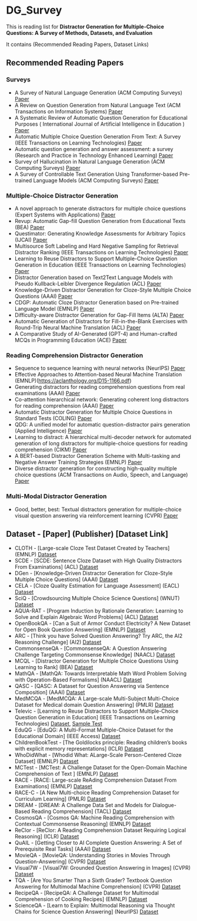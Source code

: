 # DG_Survey
This is reading list for **Distractor Generation for Multiple-Choice Questions: A Survey of Methods, Datasets, and Evaluation**

It contains (Recommended Reading Papers, Dataset Links)

## Recommended Reading Papers
### Surveys
* A Survey of Natural Language Generation (ACM Computing Surveys) [Paper](https://dl-acm-org.simsrad.net.ocs.mq.edu.au/doi/10.1145/3554727)
* A Review on Question Generation from Natural Language Text (ACM Transactions on Information Systems) [Paper](https://dl.acm.org/doi/abs/10.1145/3468889)
* A Systematic Review of Automatic Question Generation for Educational Purposes ( International Journal of Artificial Intelligence in Education ) [Paper](https://link.springer.com/article/10.1007/s40593-019-00186-y)
* Automatic Multiple Choice Question Generation From Text: A Survey (IEEE Transactions on Learning Technologies) [Paper](https://ieeexplore.ieee.org/abstract/document/8585151)
* Automatic question generation and answer assessment: a survey (Research and Practice in Technology Enhanced Learning) [Paper](https://telrp.springeropen.com/articles/10.1186/s41039-021-00151-1)
* Survey of Hallucination in Natural Language Generation  (ACM Computing Surveys) [Paper](https://dl.acm.org/doi/abs/10.1145/3571730)
* A Survey of Controllable Text Generation Using Transformer-based Pre-trained Language Models (ACM Computing Surveys) [Paper](https://dl.acm.org/doi/abs/10.1145/3617680)

### Multiple-Choice Distractor Generation
* A novel approach to generate distractors for multiple choice questions (Expert Systems with Applications) [Paper](https://www.sciencedirect.com/science/article/pii/S0957417423005249)
* Revup: Automatic Gap-fill Question Generation from Educational Texts (BEA) [Paper](https://aclanthology.org/W15-0618.pdf)
* Questimator: Generating Knowledge Assessments for Arbitrary Topics (IJCAI) [Paper](https://www.ijcai.org/Proceedings/16/Papers/524.pdf)
* Multisource Soft Labeling and Hard Negative Sampling for Retrieval Distractor Ranking (IEEE Transactions on Learning Technologies) [Paper](https://ieeexplore.ieee.org/xpl/RecentIssue.jsp?punumber=4620076)
* Learning to Reuse Distractors to Support Multiple-Choice Question Generation in Education (IEEE Transactions on Learning Technologies) [Paper](https://ieeexplore.ieee.org/abstract/document/9969921)
* Distractor Generation based on Text2Text Language Models with Pseudo Kullback-Leibler Divergence Regulation (ACL) [Paper](https://aclanthology.org/2023.findings-acl.790/)
* Knowledge-Driven Distractor Generation for Cloze-Style Multiple Choice Questions  (AAAI) [Paper](https://ojs.aaai.org/index.php/AAAI/article/view/16559)
* CDGP: Automatic Cloze Distractor Generation based on Pre-trained Language Model (EMNLP) [Paper](https://aclanthology.org/2022.findings-emnlp.429/)
* Difficulty-aware Distractor Generation for Gap-Fill Items (ALTA) [Paper](https://aclanthology.org/U19-1021.pdf)
* Automatic Generation of Distractors for Fill-in-the-Blank Exercises with Round-Trip Neural Machine Translation (ACL) [Paper](https://aclanthology.org/2022.acl-srw.31/)
* A Comparative Study of AI-Generated (GPT-4) and Human-crafted MCQs in Programming Education (ACE) [Paper](https://dl.acm.org/doi/abs/10.1145/3636243.3636256)

### Reading Comprehension Distractor Generation
* Sequence to sequence learning with neural networks (NeurIPS) [Paper](https://proceedings.neurips.cc/paper/2014/hash/a14ac55a4f27472c5d894ec1c3c743d2-Abstract.html)
* Effective Approaches to Attention-based Neural Machine Translation (EMNLP)(https://aclanthology.org/D15-1166.pdf)
* Generating distractors for reading comprehension questions from real examinations  (AAAI) [Paper](https://ojs.aaai.org/index.php/AAAI/article/view/4606)
* Co-attention hierarchical network: Generating coherent long distractors for reading comprehension  (AAAI) [Paper](https://ojs.aaai.org/index.php/AAAI/article/view/6522)
* Automatic Distractor Generation for Multiple Choice Questions in Standard Tests  (COLING) [Paper](https://aclanthology.org/2020.coling-main.189/)
* QDG: A unified model for automatic question-distractor pairs generation  (Applied Intelligence) [Paper](https://link.springer.com/article/10.1007/s10489-022-03894-6)
* Learning to distract: A hierarchical multi-decoder network for automated generation of long distractors for multiple-choice questions for reading comprehension (CIKM) [Paper](https://dl.acm.org/doi/abs/10.1145/3340531.3411997)
* A BERT-based Distractor Generation Scheme with Multi-tasking and Negative Answer Training Strategies  (EMNLP) [Paper](https://aclanthology.org/2020.findings-emnlp.393/)
* Diverse distractor generation for constructing high-quality multiple choice questions  (ACM Transactions on Audio, Speech, and Language) [Paper](https://ieeexplore.ieee.org/abstract/document/9664245)

### Multi-Modal Distractor Generation
* Good, better, best: Textual distractors generation for multiple-choice visual question answering via reinforcement learning (CVPR) [Paper](https://openaccess.thecvf.com/content/CVPR2022W/ODRUM/html/Lu_Good_Better_Best_Textual_Distractors_Generation_for_Multiple-Choice_Visual_Question_CVPRW_2022_paper.html)

## Dataset - [Paper] (Publisher) [Dataset Link]
* CLOTH  - [Large-scale Cloze Test Dataset Created by Teachers] (EMNLP) [Dataset](https://www.cs.cmu.edu/~glai1/data/cloth/)
* SCDE   - [SCDE: Sentence Cloze Dataset with High Quality Distractors From Examinations] (ACL) [Dataset](https://vgtomahawk.github.io/sced.html)
* DGen   - [Knowledge-Driven Distractor Generation for Cloze-Style Multiple Choice Questions] (AAAI) [Dataset](https://github.com/DRSY/DGen)
* CELA - [Cloze Quality Estimation for Language Assessment] (EACL) [Dataset](https://github.com/zz-zhang/cloze-quality-estimation)
* SciQ - [Crowdsourcing Multiple Choice Science Questions] (WNUT) [Dataset](https://allenai.org/data/sciq)
* AQUA-RAT  - [Program Induction by Rationale Generation: Learning to Solve and Explain Algebraic Word Problems] (ACL) [Dataset](https://github.com/google-deepmind/AQuA)
* OpenBookQA  - [Can a Suit of Armor Conduct Electricity? A New Dataset for Open Book Question Answering] (EMNLP) [Dataset](https://allenai.org/data/open-book-qa)
* ARC - [Think you have Solved Question Answering? Try ARC, the AI2 Reasoning Challenge] (AI2) [Dataset](https://allenai.org/data/arc)
* CommonsenseQA - [CommonsenseQA: A Question Answering Challenge Targeting Commonsense Knowledge] (NAACL) [Dataset](https://www.tau-nlp.sites.tau.ac.il/commonsenseqa)
* MCQL - [Distractor Generation for Multiple Choice Questions Using Learning to Rank] (BEA) [Dataset](https://github.com/harrylclc/LTR-DG)
* MathQA  - [MathQA: Towards Interpretable Math Word Problem Solving with Operation-Based Formalisms] (NAACL) [Dataset](https://math-qa.github.io/)
* QASC  - [QASC: A Dataset for Question Answering via Sentence Composition] (AAAI) [Dataset](https://allenai.org/data/qasc)
* MedMCQA  - [MedMCQA: A Large-scale Multi-Subject Multi-Choice Dataset for Medical domain Question Answering] (PMLR) [Dataset](https://github.com/MedMCQA/MedMCQA?tab=readme-ov-file)
* Televic - [Learning to Reuse Distractors to Support Multiple-Choice Question Generation in Education] (IEEE Transactions on Learning Technologies) [Dataset](https://ieee-dataport.org/documents/distractor-retrieval-dataset), [Sample Test](https://github.com/semerekiros/dist-retrieval)
* EduQG   - [EduQG: A Multi-Format Multiple-Choice Dataset for the Educational Domain] (IEEE Access) [Dataset](https://github.com/hadifar/question-generation)
* ChildrenBookTest  - [The Goldilocks principle: Reading children’s books with explicit memory representations] (ICLR) [Dataset](https://github.com/facebookresearch/ParlAI/tree/main/parlai/tasks/cbt)
* WhoDidWhat  - [Whodid What: ALarge-Scale Person-Centered Cloze Dataset] (EMNLP) [Dataset](https://tticnlp.github.io/who_did_what/)
* MCTest - [MCTest: A Challenge Dataset for the Open-Domain Machine Comprehension of Text ] (EMNLP) [Dataset](https://github.com/mcobzarenco/mctest/tree/master)
* RACE - [RACE: Large-scale ReAding Comprehension Dataset From Examinations] (EMNLP) [Dataset](https://www.cs.cmu.edu/~glai1/data/race/)
* RACE-C - [A New Multi-choice Reading Comprehension Dataset for Curriculum Learning] (PMLR) [Dataset](https://github.com/mrcdata/race-c)
* DREAM - [DREAM: A Challenge Data Set and Models for Dialogue-Based Reading Comprehension] (TACL) [Dataset](https://dataset.org/dream/)
* CosmosQA - [Cosmos QA: Machine Reading Comprehension with Contextual Commonsense Reasoning] (EMNLP) [Dataset](https://wilburone.github.io/cosmos/)
* ReClor - [ReClor: A Reading Comprehension Dataset Requiring Logical Reasoning] (ICLR) [Dataset](https://whyu.me/reclor/)
* QuAIL - [Getting Closer to AI Complete Question Answering: A Set of Prerequisite Real Tasks] (AAAI) [Dataset](https://github.com/text-machine-lab/quail)
* MovieQA - [MovieQA: Understanding Stories in Movies Through Question-Answering] (CVPR) [Dataset](https://metatext.io/datasets/movieqa)
* Visual7W - [Visual7W: Grounded Question Answering in Images] (CVPR) [Dataset](https://ai.stanford.edu/~yukez/visual7w/)
* TQA - [Are You Smarter Than a Sixth Grader? Textbook Question Answering for Multimodal Machine Comprehension] (CVPR) [Dataset](https://allenai.org/data/tqa)
* RecipeQA - [RecipeQA: A Challenge Dataset for Multimodal Comprehension of Cooking Recipes] (EMNLP) [Dataset](https://hucvl.github.io/recipeqa/)
* ScienceQA - [Learn to Explain: Multimodal Reasoning via Thought Chains for Science Question Answering] (NeurIPS) [Dataset](https://scienceqa.github.io/#dataset)


  
